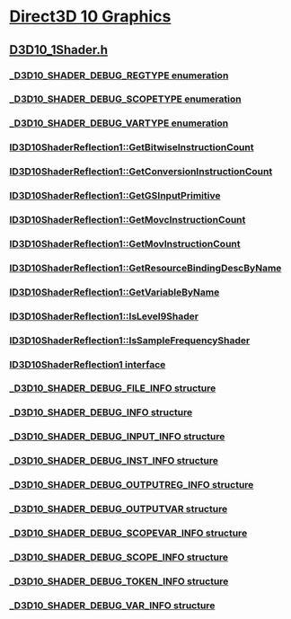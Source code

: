 # [Direct3D 10 Graphics](../_direct3d10/index.md)
## [D3D10_1Shader.h](index.md)
### [_D3D10_SHADER_DEBUG_REGTYPE enumeration](../d3d10_1shader/ne-d3d10_1shader-_d3d10_shader_debug_regtype.md)
### [_D3D10_SHADER_DEBUG_SCOPETYPE enumeration](../d3d10_1shader/ne-d3d10_1shader-_d3d10_shader_debug_scopetype.md)
### [_D3D10_SHADER_DEBUG_VARTYPE enumeration](../d3d10_1shader/ne-d3d10_1shader-_d3d10_shader_debug_vartype.md)
### [ID3D10ShaderReflection1::GetBitwiseInstructionCount](../d3d10_1shader/nf-d3d10_1shader-id3d10shaderreflection1-getbitwiseinstructioncount.md)
### [ID3D10ShaderReflection1::GetConversionInstructionCount](../d3d10_1shader/nf-d3d10_1shader-id3d10shaderreflection1-getconversioninstructioncount.md)
### [ID3D10ShaderReflection1::GetGSInputPrimitive](../d3d10_1shader/nf-d3d10_1shader-id3d10shaderreflection1-getgsinputprimitive.md)
### [ID3D10ShaderReflection1::GetMovcInstructionCount](../d3d10_1shader/nf-d3d10_1shader-id3d10shaderreflection1-getmovcinstructioncount.md)
### [ID3D10ShaderReflection1::GetMovInstructionCount](../d3d10_1shader/nf-d3d10_1shader-id3d10shaderreflection1-getmovinstructioncount.md)
### [ID3D10ShaderReflection1::GetResourceBindingDescByName](../d3d10_1shader/nf-d3d10_1shader-id3d10shaderreflection1-getresourcebindingdescbyname.md)
### [ID3D10ShaderReflection1::GetVariableByName](../d3d10_1shader/nf-d3d10_1shader-id3d10shaderreflection1-getvariablebyname.md)
### [ID3D10ShaderReflection1::IsLevel9Shader](../d3d10_1shader/nf-d3d10_1shader-id3d10shaderreflection1-islevel9shader.md)
### [ID3D10ShaderReflection1::IsSampleFrequencyShader](../d3d10_1shader/nf-d3d10_1shader-id3d10shaderreflection1-issamplefrequencyshader.md)
### [ID3D10ShaderReflection1 interface](../d3d10_1shader/nn-d3d10_1shader-id3d10shaderreflection1.md)
### [_D3D10_SHADER_DEBUG_FILE_INFO structure](../d3d10_1shader/ns-d3d10_1shader-_d3d10_shader_debug_file_info.md)
### [_D3D10_SHADER_DEBUG_INFO structure](../d3d10_1shader/ns-d3d10_1shader-_d3d10_shader_debug_info.md)
### [_D3D10_SHADER_DEBUG_INPUT_INFO structure](../d3d10_1shader/ns-d3d10_1shader-_d3d10_shader_debug_input_info.md)
### [_D3D10_SHADER_DEBUG_INST_INFO structure](../d3d10_1shader/ns-d3d10_1shader-_d3d10_shader_debug_inst_info.md)
### [_D3D10_SHADER_DEBUG_OUTPUTREG_INFO structure](../d3d10_1shader/ns-d3d10_1shader-_d3d10_shader_debug_outputreg_info.md)
### [_D3D10_SHADER_DEBUG_OUTPUTVAR structure](../d3d10_1shader/ns-d3d10_1shader-_d3d10_shader_debug_outputvar.md)
### [_D3D10_SHADER_DEBUG_SCOPEVAR_INFO structure](../d3d10_1shader/ns-d3d10_1shader-_d3d10_shader_debug_scopevar_info.md)
### [_D3D10_SHADER_DEBUG_SCOPE_INFO structure](../d3d10_1shader/ns-d3d10_1shader-_d3d10_shader_debug_scope_info.md)
### [_D3D10_SHADER_DEBUG_TOKEN_INFO structure](../d3d10_1shader/ns-d3d10_1shader-_d3d10_shader_debug_token_info.md)
### [_D3D10_SHADER_DEBUG_VAR_INFO structure](../d3d10_1shader/ns-d3d10_1shader-_d3d10_shader_debug_var_info.md)
